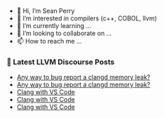 - 👋 Hi, I’m Sean Perry
- 👀 I’m interested in compilers (c++, COBOL, llvm)
- 🌱 I’m currently learning ...
- 💞️ I’m looking to collaborate on ...
- 📫 How to reach me ...

<!---
s66perry/s66perry is a ✨ special ✨ repository because its `README.md` (this file) appears on your GitHub profile.
You can click the Preview link to take a look at your changes.
--->
### 📕 Latest LLVM Discourse Posts

<!-- DISCOURSE-LLVM:START -->
- [Any way to bug report a clangd memory leak?](https://discourse.llvm.org/t/any-way-to-bug-report-a-clangd-memory-leak/70477#post_4)
- [Any way to bug report a clangd memory leak?](https://discourse.llvm.org/t/any-way-to-bug-report-a-clangd-memory-leak/70477#post_3)
- [Clang with VS Code](https://discourse.llvm.org/t/clang-with-vs-code/81126#post_3)
- [Clang with VS Code](https://discourse.llvm.org/t/clang-with-vs-code/81126#post_2)
- [Clang with VS Code](https://discourse.llvm.org/t/clang-with-vs-code/81126#post_1)
<!-- DISCOURSE-LLVM:END -->
